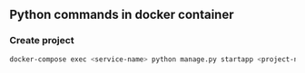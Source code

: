 ## Python commands in docker container

### Create project

```bash
docker-compose exec <service-name> python manage.py startapp <project-name>
```
